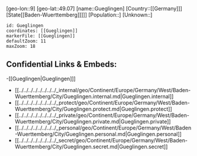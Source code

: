 ﻿---
location: [49.07,9]
mapzoom: [7,12] 
mapmarker: city 
type: City
tags:
- geo/City


SpocWebEntityId: 30658
isDeleted: false
confidential: public

---
[geo-lon::9]
[geo-lat::49.07]
[name::Gueglingen]
[Country::[[Germany]]]
[State[[Baden-Wuerttemberg]]]]]
[Population::]
[Unknown::]


```leaflet
id: Gueglingen
coordinates: [[Gueglingen]]
markerFile: [[Gueglingen]]
defaultZoom: 11 
maxZoom: 18
```


## Confidential Links & Embeds: 
-[[Gueglingen|Gueglingen]]] 
- [[../../../../../../../../_internal/geo/Continent/Europe/Germany/West/Baden-Wuerttemberg/City/Gueglingen.internal.md|Gueglingen.internal]] 
- [[../../../../../../../../_protect/geo/Continent/Europe/Germany/West/Baden-Wuerttemberg/City/Gueglingen.protect.md|Gueglingen.protect]] 
- [[../../../../../../../../_private/geo/Continent/Europe/Germany/West/Baden-Wuerttemberg/City/Gueglingen.private.md|Gueglingen.private]] 
- [[../../../../../../../../_personal/geo/Continent/Europe/Germany/West/Baden-Wuerttemberg/City/Gueglingen.personal.md|Gueglingen.personal]] 
- [[../../../../../../../../_secret/geo/Continent/Europe/Germany/West/Baden-Wuerttemberg/City/Gueglingen.secret.md|Gueglingen.secret]] 
